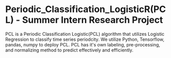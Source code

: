# Periodic_Classification_LogisticR(PCL) - Summer Intern Research Project

PCL is a Periodic Classification Logistic(PCL) algorithm that utilizes Logistic Regression to classify time series periodcity. We utilize Python, Tensorflow, pandas, numpy to deploy PCL. PCL has it's own labeling, pre-processing, and normalizing method to predict effectively and efficiently. 


